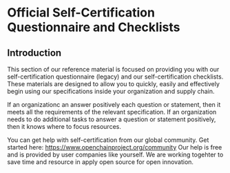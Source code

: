 # Official Self-Certification Questionnaire and Checklists

## Introduction

This section of our reference material is focused on providing you with our self-certification questionnaire (legacy) and our self-certification checklists. These materials are designed to allow you to quickly, easily and effectively begin using our specifications inside your organization and supply chain. 

If an organizationc an answer positively each question or statement, then it meets all the requirements of the relevant specification. If an organization needs to do additional tasks to answer a question or statement positively, then it knows where to focus resources.

You can get help with self-certification from our global community. Get started here:
https://www.openchainproject.org/community
Our help is free and is provided by user companies like yourself. We are working togehter to save time and resource in apply open source for open innovation.
